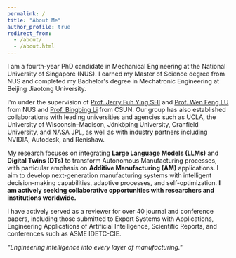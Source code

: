 ```yaml
---
permalink: /
title: "About Me"
author_profile: true
redirect_from: 
  - /about/
  - /about.html
---
```


I am a fourth-year PhD candidate in Mechanical Engineering at the National University of Singapore (NUS). I earned my Master of Science degree from NUS and completed my Bachelor's degree in Mechatronic Engineering at Beijing Jiaotong University. 

I'm under the supervision of [Prof. Jerry Fuh Ying SHI](https://cde.nus.edu.sg/me/staff/fuh-ying-hsi-jerry-2/) and [Prof. Wen Feng LU](https://cde.nus.edu.sg/me/staff/lu-wen-feng-2/) from NUS and [Prof. Bingbing Li](https://www.ecs.csun.edu/~bingbing/) from CSUN. Our group has also established collaborations with leading universities and agencies such as UCLA, the University of Wisconsin–Madison, Jönköping University, Cranfield University, and NASA JPL, as well as with industry partners including NVIDIA, Autodesk, and Renishaw.

My research focuses on integrating **Large Language Models (LLMs)** and **Digital Twins (DTs)** to transform Autonomous Manufacturing processes, with particular emphasis on **Additive Manufacturing (AM)** applications. I aim to develop next-generation manufacturing systems with intelligent decision-making capabilities, adaptive processes, and self-optimization. **I am actively seeking collaborative opportunities with researchers and institutions worldwide.**

I have actively served as a reviewer for over 40 journal and conference papers, including those submitted to Expert Systems with Applications, Engineering Applications of Artificial Intelligence, Scientific Reports, and conferences such as ASME IDETC-CIE.

*"Engineering intelligence into every layer of manufacturing."*
